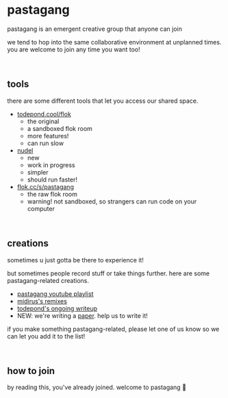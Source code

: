 # pastagang

pastagang is an emergent creative group that anyone can join

we tend to hop into the same collaborative environment at unplanned times. you are welcome to join any time you want too!

<br>

## tools

there are some different tools that let you access our shared space.

- [todepond.cool/flok](https://todepond.cool/flok)
  - the original
  - a sandboxed flok room
  - more features!
  - can run slow
- [nudel](https://nudel.cc)
  - new
  - work in progress
  - simpler
  - should run faster!
- [flok.cc/s/pastagang](https://flok.cc/s/pastagang)
  - the raw flok room
  - warning! not sandboxed, so strangers can run code on your computer

<br>

## creations

sometimes u just gotta be there to experience it!

but sometimes people record stuff or take things further. here are some pastagang-related creations.

- [pastagang youtube playlist](https://www.youtube.com/playlist?list=PL9uRa69RF-7wOS5CnK0wy34t5HYgFLIng)
- [midirus's remixes](https://midirus.com/project/pastagang)
- [todepond's ongoing writeup](https://www.todepond.com/wikiblogarden/learn/pastagang/accident/arroost/)
- NEW: we're writing a [paper](https://github.com/TodePond/pastagang/edit/main/paper/readme.md). help us to write it!

if you make something pastagang-related, please let one of us know so we can let you add it to the list!

<br>

## how to join

by reading this, you've already joined. welcome to pastagang 🍝
